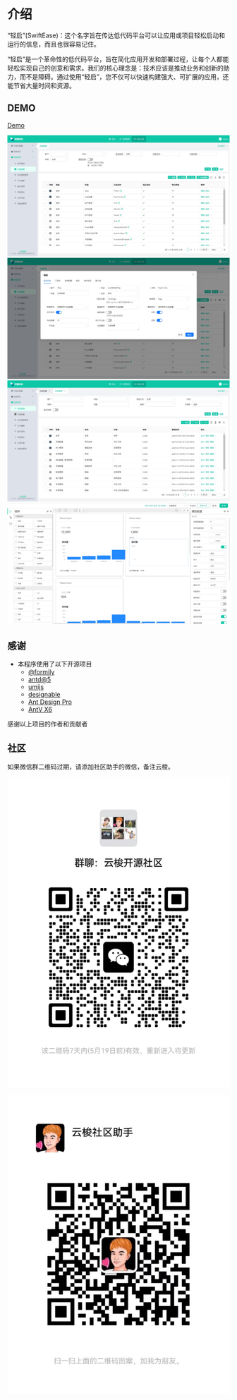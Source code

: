 # 介绍
“轻启”(SwiftEase)：这个名字旨在传达低代码平台可以让应用或项目轻松启动和运行的信息，而且也很容易记住。

“轻启”是一个革命性的低代码平台，旨在简化应用开发和部署过程，让每个人都能轻松实现自己的创意和需求。我们的核心理念是：技术应该是推动业务和创新的助力，而不是障碍。通过使用“轻启”，您不仅可以快速构建强大、可扩展的应用，还能节省大量时间和资源。

## DEMO

[Demo](https://github.com/CloudSilk/example)

![1](/images/screen1.png)
![2](/images/screen2.png)
![3](/images/screen3.png)
![4](/images/screen4.png)


## 感谢

- 本程序使用了以下开源项目
  - [@formily](https://formilyjs.org)
  - [antd@5](https://ant.design)
  - [umijs](https://umijs.org/)
  - [designable](https://github.com/alibaba/designable)
  - [Ant Design Pro](https://github.com/ant-design/ant-design-pro)
  - [AntV X6](https://github.com/antvis/X6)

感谢以上项目的作者和贡献者

## 社区

如果微信群二维码过期，请添加社区助手的微信，备注云梭。

![微信群](/images/wechat.jpg)

![社区助手](/images/assistant.jpg)